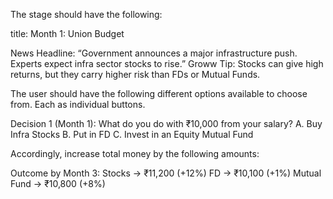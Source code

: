 The stage should have the following: 

title: Month 1: Union Budget

News Headline:
 “Government announces a major infrastructure push. Experts expect infra sector stocks to rise.”
Groww Tip: Stocks can give high returns, but they carry higher risk than FDs or Mutual Funds.

The user should have the following different options available to choose from. Each as individual buttons.

Decision 1 (Month 1): What do you do with ₹10,000 from your salary?
A. Buy Infra Stocks
B. Put in FD
C. Invest in an Equity Mutual Fund

Accordingly, increase total money by the following amounts: 

Outcome by Month 3:
Stocks → ₹11,200 (+12%)
FD → ₹10,100 (+1%)
Mutual Fund → ₹10,800 (+8%)
